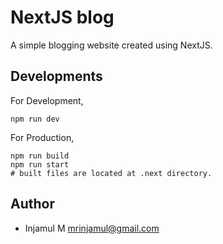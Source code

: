 # NextJS blog

A simple blogging website created using NextJS.

## Developments

For Development,

```shell
npm run dev
```

For Production,

```shell
npm run build
npm run start
# built files are located at .next directory.
```

## Author

- Injamul M <mrinjamul@gmail.com>
